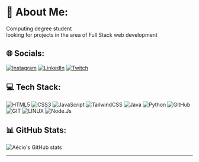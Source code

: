 # 💫 About Me:

Computing degree student<br>looking for projects in the area of ​​Full Stack web development<br>

## 🌐 Socials:

[![Instagram](https://img.shields.io/badge/Instagram-%23E4405F.svg?logo=Instagram&logoColor=white)](https://www.instagram.com/aecio_jose18/)
[![LinkedIn](https://img.shields.io/badge/LinkedIn-%230077B5.svg?logo=linkedin&logoColor=white)](https://www.linkedin.com/in/a%C3%A9cio-jos%C3%A9-a02909260/)
[![Twitch](https://img.shields.io/badge/Twitch-%239146FF.svg?logo=Twitch&logoColor=white)](https://www.twitch.tv/aeciogaecio)

## 💻 Tech Stack:

![HTML5](https://img.shields.io/badge/html5-%23E34F26.svg?style=for-the-badge&logo=html5&logoColor=white)
![CSS3](https://img.shields.io/badge/css3-%231572B6.svg?style=for-the-badge&logo=css3&logoColor=white)
![JavaScript](https://img.shields.io/badge/javascript-%23323330.svg?style=for-the-badge&logo=javascript&logoColor=%23F7DF1E)
![TailwindCSS](https://img.shields.io/badge/Tailwind_CSS-38B2AC?style=for-the-badge&logo=tailwind-css&logoColor=white)
![Java](https://img.shields.io/badge/Java-ED8B00?style=for-the-badge&logo=openjdk&logoColor=white)
![Python](https://img.shields.io/badge/python-3670A0?style=for-the-badge&logo=python&logoColor=ffdd54)
![GitHub](https://img.shields.io/badge/GitHub-%23121011.svg?style=for-the-badge&logo=github&logoColor=white)
![GIT](https://img.shields.io/badge/Git-fc6d26?style=for-the-badge&logo=git&logoColor=white)
![LINUX](https://img.shields.io/badge/Linux-FCC624?style=for-the-badge&logo=linux&logoColor=black)
![Node.Js](https://img.shields.io/badge/Node.js-43853D?style=for-the-badge&logo=node.js&logoColor=white)

## 📊 GitHub Stats:

![Aécio's GitHub stats](https://github-readme-stats.vercel.app/api?username=AecioJose189&show_icons=true&theme=transparent)

---
<!-- Proudly created with GPRM ( https://gprm.itsvg.in ) -->
